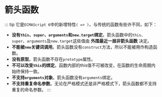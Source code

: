 # 箭头函数
::: tip
它是`ECMAScript 6`中的新增特性`( => )`，与传统的函数有些许不同，如下：
+ **没有`this`、`super`、`arguments`和`new.target`绑定**。箭头函数中的`this`、`super`、`arguments`及`new.target`这些值由 **外围最近一层非箭头函数** 决定。
+ **不能被`new`关键词调用**。箭头函数没有`construct`方法，所以不能被用作构造函数。
+ **没有原型**。箭头函数不存在`prototype`属性。
+ **不可以改变`this`的绑定**。函数内部的this值不可被改变，在函数的生命周期内始终保持一致。
+ **不支持`arguments`对象**。箭头函数没有`arguments`绑定。
+ **不支持重复命名参数**。无论在严格模式还是非严格模式下，箭头函数都不支持重复的命名参数。
:::